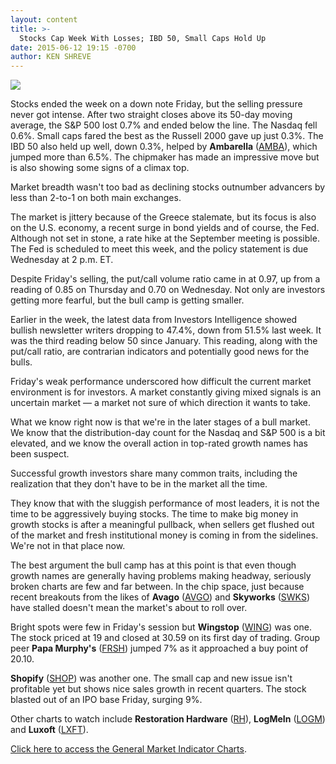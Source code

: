 ```yaml
---
layout: content
title: >-
  Stocks Cap Week With Losses; IBD 50, Small Caps Hold Up
date: 2015-06-12 19:15 -0700
author: KEN SHREVE
---
```






![](https://www.investors.com/wp-content/uploads/ibd-migrated-images/MPv_150615_635697205254569000.png)









Stocks ended the week on a down note Friday, but the selling pressure never got intense. After two straight closes above its 50-day moving average, the S&P 500 lost 0.7% and ended below the line. The Nasdaq fell 0.6%. Small caps fared the best as the Russell 2000 gave up just 0.3%. The IBD 50 also held up well, down 0.3%, helped by **Ambarella** ([AMBA](https://research.investors.com/quote.aspx?symbol=AMBA)), which jumped more than 6.5%. The chipmaker has made an impressive move but is also showing some signs of a climax top.

  

Market breadth wasn't too bad as declining stocks outnumber advancers by less than 2-to-1 on both main exchanges.

  

The market is jittery because of the Greece stalemate, but its focus is also on the U.S. economy, a recent surge in bond yields and of course, the Fed. Although not set in stone, a rate hike at the September meeting is possible. The Fed is scheduled to meet this week, and the policy statement is due Wednesday at 2 p.m. ET.

  

Despite Friday's selling, the put/call volume ratio came in at 0.97, up from a reading of 0.85 on Thursday and 0.70 on Wednesday. Not only are investors getting more fearful, but the bull camp is getting smaller.

  

Earlier in the week, the latest data from Investors Intelligence showed bullish newsletter writers dropping to 47.4%, down from 51.5% last week. It was the third reading below 50 since January. This reading, along with the put/call ratio, are contrarian indicators and potentially good news for the bulls.

  

Friday's weak performance underscored how difficult the current market environment is for investors. A market constantly giving mixed signals is an uncertain market — a market not sure of which direction it wants to take.

  

What we know right now is that we're in the later stages of a bull market. We know that the distribution-day count for the Nasdaq and S&P 500 is a bit elevated, and we know the overall action in top-rated growth names has been suspect.

  

Successful growth investors share many common traits, including the realization that they don't have to be in the market all the time.

  

They know that with the sluggish performance of most leaders, it is not the time to be aggressively buying stocks. The time to make big money in growth stocks is after a meaningful pullback, when sellers get flushed out of the market and fresh institutional money is coming in from the sidelines. We're not in that place now.

  

The best argument the bull camp has at this point is that even though growth names are generally having problems making headway, seriously broken charts are few and far between. In the chip space, just because recent breakouts from the likes of **Avago** ([AVGO](https://research.investors.com/quote.aspx?symbol=AVGO)) and **Skyworks** ([SWKS](https://research.investors.com/quote.aspx?symbol=SWKS)) have stalled doesn't mean the market's about to roll over.

  

Bright spots were few in Friday's session but **Wingstop** ([WING](https://research.investors.com/quote.aspx?symbol=WING)) was one. The stock priced at 19 and closed at 30.59 on its first day of trading. Group peer **Papa Murphy's** ([FRSH](https://research.investors.com/quote.aspx?symbol=FRSH)) jumped 7% as it approached a buy point of 20.10.

  

**Shopify** ([SHOP](https://research.investors.com/quote.aspx?symbol=SHOP)) was another one. The small cap and new issue isn't profitable yet but shows nice sales growth in recent quarters. The stock blasted out of an IPO base Friday, surging 9%.

  

Other charts to watch include **Restoration Hardware** ([RH](https://research.investors.com/quote.aspx?symbol=RH)), **LogMeIn** ([LOGM](https://research.investors.com/quote.aspx?symbol=LOGM)) and **Luxoft** ([LXFT](https://research.investors.com/quote.aspx?symbol=LXFT)).

  

[Click here to access the General Market Indicator Charts](https://www.investors.com/pdf/GMI_061515.pdf).




